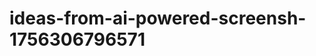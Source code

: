 # ideas-from-ai-powered-screensh-1756306796571
```json [ { "title": "Smart Document Extractor", "description": "أداة لتحويل لقطات الشاشة إلى نصوص قابلة للتحرير، مع إمكانية تصنيف المحتوى حسب الفئات (مثل النصوص، الرسوم البيانية، الجداول).", "mvp_plan": "استخدام مكتبة OCR لتحويل الصور إلى نصوص، ثم تطوير واجهة بسيطة تسمح للمستخدمين بتحميل لقطات الشاشة وتصنيف النصوص المستخرجة. يمكن استخدام أدوات ...
